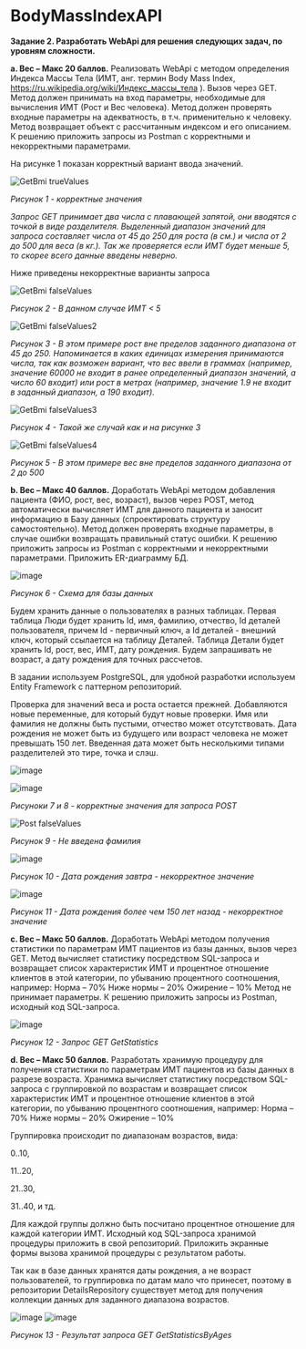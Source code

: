 # BodyMassIndexAPI
**Задание 2. Разработать WebApi для решения следующих задач, по уровням сложности.**

**a. Вес – Макс 20 баллов.** Реализовать WebApi с методом определения Индекса Массы Тела (ИМТ, анг. термин Body Mass Index, https://ru.wikipedia.org/wiki/Индекс_массы_тела ). Вызов через GET. Метод должен принимать на вход параметры, необходимые для вычисления ИМТ (Рост и Вес человека). Метод должен проверять входные параметры на адекватность, в т.ч. применительно к человеку. Метод возвращает объект с рассчитанным индексом и его описанием. К решению приложить запросы из Postman с корректными и некорректными параметрами.

На рисунке 1 показан корректный вариант ввода значений.

![GetBmi trueValues](https://user-images.githubusercontent.com/89607033/234840975-c0a27808-7d3f-472a-a9e7-881a924c6355.PNG)

*Рисунок 1 - корректные значения*

*Запрос GET принимает два числа с плавающей запятой, они вводятся с точкой в виде разделителя. Выделенный диапазон значений для запроса составляет числа от 45 до 250 для роста (в см.) и числа от 2 до 500 для веса (в кг.). Так же проверяется если ИМТ будет меньше 5, то скорее всего данные введены неверно.*

Ниже приведены некорректные варианты запроса

![GetBmi falseValues](https://user-images.githubusercontent.com/89607033/234842352-49d084d3-9e05-4e5f-aacb-de1e4b4e5e6b.PNG)

*Рисунок 2 - В данном случае ИМТ < 5*

![GetBmi falseValues2](https://user-images.githubusercontent.com/89607033/234842361-f288b092-0969-4b05-a946-e2dc57a7119f.PNG)

*Рисунок 3 - В этом примере рост вне пределов заданного диапазона от 45 до 250. Напоминается в каких единицах измерения принимаются числа, так как возможен вариант, что вес ввели в граммах (например, значение 60000 не входит в ранее определенный диапазон значений, а число 60 входит) или рост в метрах (например, значение 1.9 не входит в заданный диапазон, а 190 входит).*

![GetBmi falseValues3](https://user-images.githubusercontent.com/89607033/234842364-e76a8d66-ef32-436f-9074-3051126969a1.PNG)

*Рисунок 4 - Такой же случай как и на рисунке 3*

![GetBmi falseValues4](https://user-images.githubusercontent.com/89607033/234842376-581f14c1-081e-43f7-a553-dfd6e754bf39.PNG)

*Рисунок 5 - В этом примере вес вне пределов заданного диапазона от 2 до 500*

**b. Вес – Макс 40 баллов.** Доработать WebApi методом добавления пациента (ФИО, рост, вес, возраст), вызов через POST, метод автоматически вычисляет ИМТ для данного пациента и заносит информацию в Базу данных (спроектировать структуру самостоятельно). Метод должен проверять входные параметры, в случае ошибки возвращать правильный статус ошибки. К решению приложить запросы из Postman с корректными и некорректными параметрами. Приложить ER-диаграмму БД.

![image](https://user-images.githubusercontent.com/89607033/234845409-0c9466d7-9c95-4979-aae0-4ddb7221d5fb.png)

*Рисунок 6 - Схема для базы данных*

Будем хранить данные о пользователях в разных таблицах. Первая таблица Люди будет хранить Id, имя, фамилию, отчество, Id деталей пользователя, причем Id - первичный ключ, а Id деталей - внешний ключ, который ссылается на таблицу Деталей. Таблица Детали будет хранить Id, рост, вес, ИМТ, дату рождения. Будем запрашивать не возраст, а дату рождения для точных рассчетов.

В задании используем PostgreSQL, для удобной разработки используем Entity Framework с паттерном репозиторий.

Проверка для значений веса и роста остается прежней. Добавляются новые переменные, для который будут новые проверки. Имя или фамилия не должны быть пустыми, отчество может отсутствовать. Дата рождения не может быть из будущего или возраст человека не может превышать 150 лет. Введенная дата может быть несколькими типами разделителей это тире, точка и слэш.

![image](https://user-images.githubusercontent.com/89607033/234851215-4a74052f-9a15-4f84-b633-c033bbab1983.png)

![image](https://user-images.githubusercontent.com/89607033/234852128-8a777dba-83f8-4bd0-abf0-7b06556e2254.png)

*Рисуноки 7 и 8 - корректные значения для запроса POST*

![Post falseValues](https://user-images.githubusercontent.com/89607033/234852365-9de5c645-593e-4e17-adee-62baff49f7e5.PNG)

*Рисунок 9 - Не введена фамилия*

![image](https://user-images.githubusercontent.com/89607033/234852760-e9c5b902-666e-434f-86ff-586999f18f87.png)

*Рисунок 10 - Дата рождения завтра - некорректное значение*

![image](https://user-images.githubusercontent.com/89607033/234853100-52289304-0c0a-44b5-99b9-acd07058f451.png)

*Рисунок 11 - Дата рождения более чем 150 лет назад - некорректное значение*

**c. Вес – Макс 50 баллов.** Доработать WebApi методом получения статистики по параметрам ИМТ пациентов из базы данных, вызов через GET. Метод вычисляет статистику посредством SQL-запроса и возвращает список характеристик ИМТ и процентное отношение клиентов в этой категории, по убыванию процентного соотношения, например: Норма – 70% Ниже нормы – 20% Ожирение – 10% Метод не принимает параметры. К решению приложить запросы из Postman, исходный код SQL-запроса.

![image](https://user-images.githubusercontent.com/89607033/234853847-2eed0d62-2af1-42b6-81f2-9aebe1883bbf.png)

*Рисунок 12 - Запрос GET GetStatistics*

**d. Вес – Макс 50 баллов.** Разработать хранимую процедуру для получения статистики по параметрам ИМТ пациентов из базы данных в разрезе возраста. Хранимка вычисляет статистику посредством SQL-запроса с группировкой по возрастам и возвращает список характеристик ИМТ и процентное отношение клиентов в этой категории, по убыванию процентного соотношения, например: Норма – 70% Ниже нормы – 20% Ожирение – 10%

Группировка происходит по диапазонам возрастов, вида:

0..10,

11..20,

21..30,

31..40, и тд.

Для каждой группы должно быть посчитано процентное отношение для каждой категории ИМТ. Исходный код SQL-запроса хранимой процедуры приложить в свой репозиторий. Приложить экранные формы вызова хранимой процедуры с результатом работы.

Так как в базе данных хранятся даты рождения, а не возраст пользователей, то группировка по датам мало что принесет, поэтому в репозитории DetailsRepository существует метод для получения коллекции данных для заданного диапазона возрастов.

![image](https://user-images.githubusercontent.com/89607033/234855295-56ed8a09-1a81-487d-8f60-de7a7b97ffe8.png)
![image](https://user-images.githubusercontent.com/89607033/234855425-9954d990-e783-4e79-bb75-4f8f01007faf.png)

*Рисунок 13 - Результат запроса GET GetStatisticsByAges*

